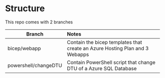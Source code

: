 # Structure

This repo comes with 2 branches

| Branch   |      Notes      |
|----------|:-------------|
| bicep/webapp |  Contain the bicep templates that create an Azure Hosting Plan and 3 Webapps |
| powershell/changeDTU |    Contain PowerShell script that change DTU of a Azure SQL Database   |
